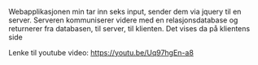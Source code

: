 Webapplikasjonen min tar inn seks input, sender dem via jquery til en server. 
Serveren kommuniserer videre med en relasjonsdatabase og returnerer fra databasen, til server, til klienten.
Det vises da på klientens side

Lenke til youtube video:
https://youtu.be/Uq97hgEn-a8
